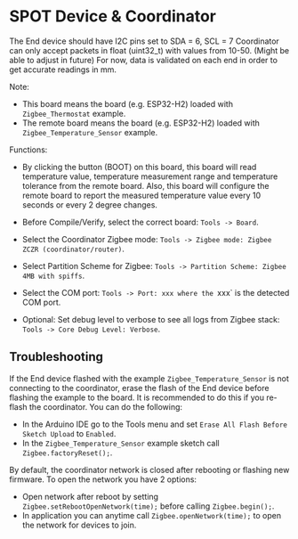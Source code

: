# SPOT Device & Coordinator
The End device should have I2C pins set to SDA = 6, SCL = 7
Coordinator can only accept packets in float (uint32_t) with values from 10-50. (Might be able to adjust in future)
For now, data is validated on each end in order to get accurate readings in mm.

Note:
 * This board means the board (e.g. ESP32-H2) loaded with `Zigbee_Thermostat` example.
 * The remote board means the board (e.g. ESP32-H2) loaded with `Zigbee_Temperature_Sensor` example.

Functions:
 * By clicking the button (BOOT) on this board, this board will read temperature value, temperature measurement range and temperature tolerance from the remote board. Also, this board will configure the remote board to report the measured temperature value every 10 seconds or every 2 degree changes.


* Before Compile/Verify, select the correct board: `Tools -> Board`.
* Select the Coordinator Zigbee mode: `Tools -> Zigbee mode: Zigbee ZCZR (coordinator/router)`.
* Select Partition Scheme for Zigbee: `Tools -> Partition Scheme: Zigbee 4MB with spiffs`.
* Select the COM port: `Tools -> Port: xxx where the `xxx` is the detected COM port.
* Optional: Set debug level to verbose to see all logs from Zigbee stack: `Tools -> Core Debug Level: Verbose`.

## Troubleshooting

If the End device flashed with the example `Zigbee_Temperature_Sensor` is not connecting to the coordinator, erase the flash of the End device before flashing the example to the board. It is recommended to do this if you re-flash the coordinator.
You can do the following:

* In the Arduino IDE go to the Tools menu and set `Erase All Flash Before Sketch Upload` to `Enabled`.
* In the `Zigbee_Temperature_Sensor` example sketch call `Zigbee.factoryReset();`.

By default, the coordinator network is closed after rebooting or flashing new firmware.
To open the network you have 2 options:

* Open network after reboot by setting `Zigbee.setRebootOpenNetwork(time);` before calling `Zigbee.begin();`.
* In application you can anytime call `Zigbee.openNetwork(time);` to open the network for devices to join.

